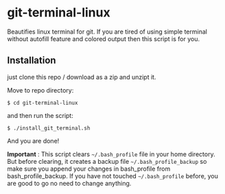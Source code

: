 # git-terminal-linux

Beautifies linux terminal for git.
If you are tired of using simple terminal without autofill feature and colored output then this script is for you.

## Installation

just clone this repo / download as a zip and unzipt it.

Move to repo directory:

`$ cd git-terminal-linux`

and then run the script:

`$ ./install_git_terminal.sh`

And you are done!

**Important** : This script clears `~/.bash_profile` file in your home directory. But before clearing, it creates a backup file `~/.bash_profile_backup` so make sure you append your changes in bash_profile from bash_profile_backup. If you have not touched `~/.bash_profile` before, you are good to go no need to change anything.

